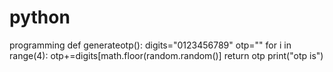 # python
programming
def generateotp():
digits="0123456789"
otp=""
for i in range(4):
otp+=digits[math.floor(random.random()]
return otp
print("otp is")
